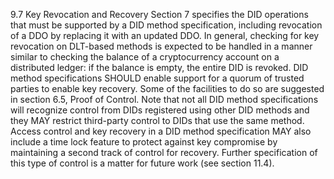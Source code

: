 9.7 Key Revocation and Recovery Section 7 specifies the DID operations that
must be supported by a DID method specification, including revocation of a DDO
by replacing it with an updated DDO. In general, checking for key revocation
on DLT-based methods is expected to be handled in a manner similar to checking
the balance of a cryptocurrency account on a distributed ledger: if the
balance is empty, the entire DID is revoked. DID method specifications SHOULD
enable support for a quorum of trusted parties to enable key recovery. Some of
the facilities to do so are suggested in section 6.5, Proof of Control. Note
that not all DID method specifications will recognize control from DIDs
registered using other DID methods and they MAY restrict third-party control
to DIDs that use the same method. Access control and key recovery in a DID
method specification MAY also include a time lock feature to protect against
key compromise by maintaining a second track of control for recovery. Further
specification of this type of control is a matter for future work (see section
11.4).



